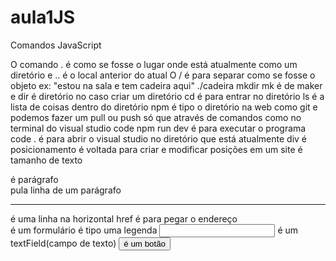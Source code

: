 # aula1JS

Comandos JavaScript

O comando . é como se fosse o lugar onde está atualmente como um diretório e .. é o local anterior do atual
O / é para separar como se fosse o objeto ex: "estou na sala e tem cadeira aqui" ./cadeira
mkdir mk é de maker e dir é diretório no caso criar um diretório
cd é para entrar no diretório
ls é a lista de coisas dentro do diretório
npm é tipo o diretório na web como git e podemos fazer um pull ou push só que através de comandos como no terminal do visual studio code
npm run dev é para executar o programa
code . é para abrir o visual studio no diretório que está atualmente
div é posicionamento é voltada para criar e modificar posições em um site
<h> é tamanho de texto
<p> é parágrafo
<br> pula linha de um parágrafo
<hr> é uma linha na horizontal
<a> 
href é para pegar o endereço
<form> é um formulário
<label> é tipo uma legenda
<input> é um textField(campo de texto)
<button> é um botão
